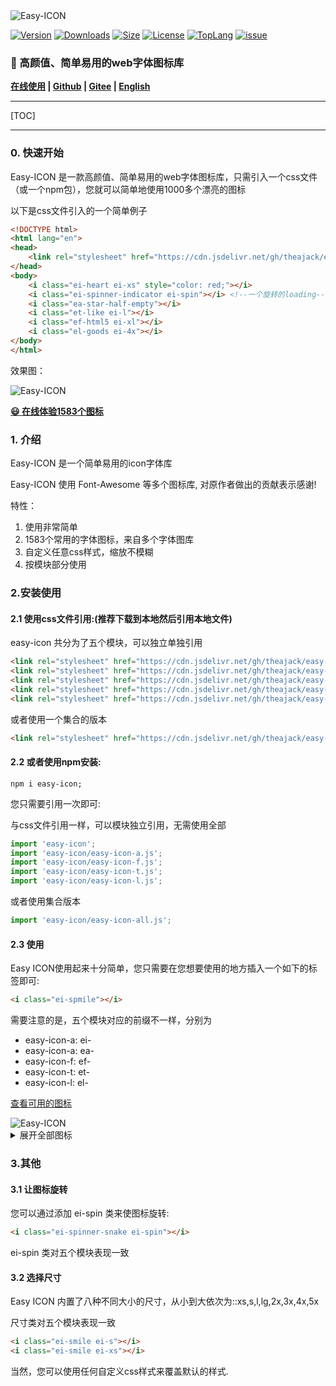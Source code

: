 <img src="https://cdn.jsdelivr.net/gh/theajack/easy-icon/assets/images/logo-black.png" alt="Easy-ICON" style="max-width:100%;">

<p>
    <a href="https://www.npmjs.com/package/easy-icon"><img src="https://img.shields.io/npm/v/easy-icon.svg" alt="Version"></a>
    <a href="https://npmcharts.com/compare/easy-icon?minimal=true"><img src="https://img.shields.io/npm/dm/easy-icon.svg" alt="Downloads"></a>
    <a href="https://cdn.jsdelivr.net/gh/theajack/easy-icon/dist/easy-icon.latest.min.js"><img src="https://img.shields.io/bundlephobia/minzip/easy-icon.svg" alt="Size"></a>
    <a href="https://github.com/theajack/easy-icon/blob/master/LICENSE"><img src="https://img.shields.io/npm/l/easy-icon.svg" alt="License"></a>
    <a href="https://github.com/theajack/easy-icon/search?l=javascript"><img src="https://img.shields.io/github/languages/top/theajack/easy-icon.svg" alt="TopLang"></a>
    <a href="https://github.com/theajack/easy-icon/issues"><img src="https://img.shields.io/github/issues-closed/theajack/easy-icon.svg" alt="issue"></a>
</p>

### 🚀 高颜值、简单易用的web字体图标库

**[在线使用](https://theajack.gitee.io/easy-icon/index_cn.html) | [Github](https://github.com/theajack/easy-icon) | [Gitee](https://gitee.com/theajack/easy-icon) | [English](https://github.com/theajack/easy-icon/blob/master/README.md)**

----

[TOC]

----

### 0. 快速开始

Easy-ICON 是一款高颜值、简单易用的web字体图标库，只需引入一个css文件（或一个npm包），您就可以简单地使用1000多个漂亮的图标

以下是css文件引入的一个简单例子

```html
<!DOCTYPE html>
<html lang="en">
<head>
    <link rel="stylesheet" href="https://cdn.jsdelivr.net/gh/theajack/easy-icon/dist/easy-icon-all.css">
</head>
<body>
    <i class="ei-heart ei-xs" style="color: red;"></i>
    <i class="ei-spinner-indicator ei-spin"></i> <!--一个旋转的loading-->
    <i class="ea-star-half-empty"></i>
    <i class="et-like ei-l"></i>
    <i class="ef-html5 ei-xl"></i>
    <i class="el-goods ei-4x"></i>
</body>
</html>
```

效果图：

<img src="https://cdn.jsdelivr.net/gh/theajack/easy-icon/assets/images/samples.png" alt="Easy-ICON" style="max-width:100%;">

[**😃 在线体验1583个图标**](https://theajack.gitee.io/easy-icon) 

### 1. 介绍

Easy-ICON 是一个简单易用的icon字体库

Easy-ICON 使用 Font-Awesome 等多个图标库, 对原作者做出的贡献表示感谢!

特性：

1. 使用非常简单
2. 1583个常用的字体图标，来自多个字体图库
3. 自定义任意css样式，缩放不模糊
4. 按模块部分使用
   
### 2.安装使用

#### 2.1 使用css文件引用:(推荐下载到本地然后引用本地文件)

easy-icon 共分为了五个模块，可以独立单独引用

```html
<link rel="stylesheet" href="https://cdn.jsdelivr.net/gh/theajack/easy-icon/dist/easy-icon.css">
<link rel="stylesheet" href="https://cdn.jsdelivr.net/gh/theajack/easy-icon/dist/easy-icon-a.css">
<link rel="stylesheet" href="https://cdn.jsdelivr.net/gh/theajack/easy-icon/dist/easy-icon-f.css">
<link rel="stylesheet" href="https://cdn.jsdelivr.net/gh/theajack/easy-icon/dist/easy-icon-t.css">
<link rel="stylesheet" href="https://cdn.jsdelivr.net/gh/theajack/easy-icon/dist/easy-icon-l.css">
```

或者使用一个集合的版本

```html
<link rel="stylesheet" href="https://cdn.jsdelivr.net/gh/theajack/easy-icon/dist/easy-icon-all.css">
```

#### 2.2 或者使用npm安装:

```
npm i easy-icon;
```

您只需要引用一次即可:

与css文件引用一样，可以模块独立引用，无需使用全部

```js
import 'easy-icon';
import 'easy-icon/easy-icon-a.js';
import 'easy-icon/easy-icon-f.js';
import 'easy-icon/easy-icon-t.js';
import 'easy-icon/easy-icon-l.js';
```

或者使用集合版本

```js
import 'easy-icon/easy-icon-all.js';
```

#### 2.3 使用

Easy ICON使用起来十分简单，您只需要在您想要使用的地方插入一个如下的标签即可:

```html
<i class="ei-spmile"></i>
```

需要注意的是，五个模块对应的前缀不一样，分别为

- easy-icon-a: ei-
- easy-icon-a: ea-
- easy-icon-f: ef-
- easy-icon-t: et-
- easy-icon-l: el-

[查看可用的图标](https://theajack.gitee.io/easy-icon/)

<img src="https://cdn.jsdelivr.net/gh/theajack/easy-icon/assets/images/icons1.png" alt="Easy-ICON" style="max-width:100%;">

<details>
    <summary>展开全部图标</summary>

<img src="https://cdn.jsdelivr.net/gh/theajack/easy-icon/assets/images/icons2.png" alt="Easy-ICON" style="max-width:100%;">

<img src="https://cdn.jsdelivr.net/gh/theajack/easy-icon/assets/images/icons3.png" alt="Easy-ICON" style="max-width:100%;">

<img src="https://cdn.jsdelivr.net/gh/theajack/easy-icon/assets/images/icons4.png" alt="Easy-ICON" style="max-width:100%;">

<img src="https://cdn.jsdelivr.net/gh/theajack/easy-icon/assets/images/icons5.png" alt="Easy-ICON" style="max-width:100%;">

</details>

### 3.其他

#### 3.1 让图标旋转

您可以通过添加 ei-spin 类来使图标旋转:

```html
<i class="ei-spinner-snake ei-spin"></i>
```

ei-spin 类对五个模块表现一致

#### 3.2 选择尺寸

Easy ICON 内置了八种不同大小的尺寸，从小到大依次为::xs,s,l,lg,2x,3x,4x,5x

尺寸类对五个模块表现一致

```html
<i class="ei-smile ei-s"></i>
<i class="ei-smile ei-xs"></i>
```

当然，您可以使用任何自定义css样式来覆盖默认的样式.


